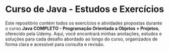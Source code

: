 # Curso de Java - Estudos e Exercícios
Este repositório contém todos os exercícios e atividades propostas durante o curso **Java COMPLETO - Programação Orientada a Objetos + Projetos**, oferecido pela Udemy. Aqui, você encontrará minhas anotações, estudos e soluções para cada desafio abordado ao longo do curso, organizados de forma clara e acessível para consulta e revisão.
